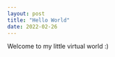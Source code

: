 ```yaml
---
layout: post
title: "Hello World"
date: 2022-02-26
---
```


Welcome to my little virtual world :)
